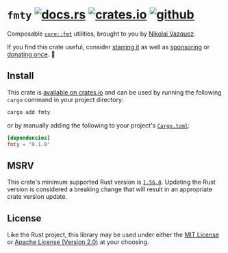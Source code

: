 # `fmty` [![docs.rs](https://img.shields.io/crates/v/fmty.svg?label=docs.rs&color=blue)](https://docs.rs/fmty) [![crates.io](https://img.shields.io/crates/d/fmty.svg)](https://crates.io/crates/fmty) [![github](https://img.shields.io/github/stars/nvzqz/fmty.svg?color=black)][github]

Composable [`core::fmt`](https://doc.rust-lang.org/core/fmt/) utilities, brought
to you by [Nikolai Vazquez](https://hachyderm.io/@nikolai).

If you find this crate useful, consider
[starring it][github] as well as
[sponsoring](https://github.com/sponsors/nvzqz) or
[donating once](https://paypal.me/nvzqz). 💖

[github]: https://github.com/nvzqz/fmty

## Install

This crate is [available on crates.io](https://crates.io/crates/fmty) and can be
used by running the following `cargo` command in your project directory:

```sh
cargo add fmty
```

or by manually adding the following to your project's [`Cargo.toml`](https://doc.rust-lang.org/cargo/reference/manifest.html):

```toml
[dependencies]
fmty = "0.1.0"
```

## MSRV

This crate's minimum supported Rust version is [`1.56.0`](https://github.com/rust-lang/rust/blob/master/RELEASES.md#version-1560-2021-10-21).
Updating the Rust version is considered a breaking change that will result in an
appropriate crate version update.

## License

Like the Rust project, this library may be used under either the
[MIT License](https://github.com/nvzqz/fmty/blob/main/LICENSE-MIT) or
[Apache License (Version 2.0)](https://github.com/nvzqz/fmty/blob/main/LICENSE-APACHE)
at your choosing.
